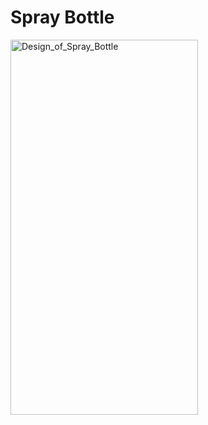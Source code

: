 # Spray Bottle

<img width="300" height="600" alt="Design_of_Spray_Bottle" src="https://github.com/user-attachments/assets/3845f19a-e5e4-45d4-b3ca-0553f7bcc5b3" />
